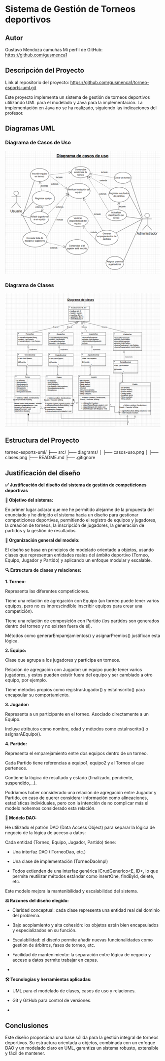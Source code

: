 
# Sistema de Gestión de Torneos deportivos
## Autor
Gustavo Mendoza camuñas
Mi perfil de GitHub: https://github.com/gusmenca1
## Descripción del Proyecto
Link al repositorio del proyecto: https://github.com/gusmenca1/torneo-esports-uml.git
 
Este proyecto implementa un sistema de gestión de torneos deportivos
utilizando UML para el modelado y Java para la implementación. La implementación en Java no se ha realizado, siguiendo las indicaciones del profesor.
## Diagramas UML
### Diagrama de Casos de Uso
![Diagrama de casos de uso](diagrams/casos-uso.png)
### Diagrama de Clases
![Diagrama de clases](diagrams/clases.png)
## Estructura del Proyecto
torneo-esports-uml/ ├── src/
├── diagrams/
│ ├── casos-uso.png
│ ├── clases.png
├── README.md
├── .gitignore

## Justificación del diseño

**✅ Justificación del diseño del sistema de gestión de competiciones deportivas**

**🎯 Objetivo del sistema:**

En primer lugar aclarar que me he permitido alejarme de la propuesta del enunciado y he dirigido el sistema hacia un diseño para gestionar competiciones deportivas, permitiendo el registro de equipos y jugadores, la creación de torneos, la inscripción de jugadores, la generación de partidos y la gestión de resultados.


**🧱 Organización general del modelo:**

El diseño se basa en principios de modelado orientado a objetos, usando clases que representan entidades reales del ámbito deportivo (Torneo, Equipo, Jugador y Partido) y aplicando un enfoque modular y escalable.


**🔍 Estructura de clases y relaciones:**

**1. Torneo:**
   
Representa las diferentes competiciones.

Tiene una relación de agregación con Equipo (un torneo puede tener varios equipos, pero no es imprescindible inscribir equipos para crear una competición).

Tiene una relación de composición con Partido (los partidos son generados dentro del torneo y no existen fuera de él).

Métodos como generarEmparejamientos() y asignarPremios() justifican esta lógica.

**2. Equipo:**
   
Clase que agrupa a los jugadores y participa en torneos.

Relación de agregación con Jugador: un equipo puede tener varios jugadores, y estos pueden existir fuera del equipo y ser cambiado a otro equipo, por ejemplo.

Tiene métodos propios como registrarJugador() y estaInscrito() para encapsular su comportamiento.

**3. Jugador:**

Representa a un participante en el torneo. Asociado directamente a un Equipo.

Incluye atributos como nombre, edad y métodos como estaInscrito() o asignarAEquipo().

**4. Partido:**

Representa el emparejamiento entre dos equipos dentro de un torneo.

Cada Partido tiene referencias a equipo1, equipo2 y al Torneo al que pertenece.

Contiene la lógica de resultado y estado (finalizado, pendiente, suspendido,...).

Podríamos haber considerado una relación de agregación entre Jugador y Partido, en caso de querer considerar información como alineaciones, estadísticas individuales, 
pero con la intención de no complicar más el modelo nohemos considerado esta relación.



**🧩 Modelo DAO:**

He utilizado el patrón DAO (Data Access Object) para separar la lógica de negocio de la lógica de acceso a datos:

Cada entidad (Torneo, Equipo, Jugador, Partido) tiene:

 - Una interfaz DAO (ITorneoDao, etc.)

 - Una clase de implementación (TorneoDaoImpl)

 - Todos extienden de una interfaz genérica ICrudGenerico<E, ID>, lo que permite reutilizar métodos estándar como insertOne, findById, delete, etc.

Este modelo mejora la mantenibilidad y escalabilidad del sistema.


**⚖️ Razones del diseño elegido:**

 - Claridad conceptual: cada clase representa una entidad real del dominio del problema.

 - Bajo acoplamiento y alta cohesión: los objetos están bien encapsulados y especializados en su función.

 - Escalabilidad: el diseño permite añadir nuevas funcionalidades como gestión de árbitros, fases de torneo, etc.

 - Facilidad de mantenimiento: la separación entre lógica de negocio y acceso a datos permite trabajar en capas.
 - 

**🛠️ Tecnologías y herramientas aplicadas:**

 - UML para el modelado de clases, casos de uso y relaciones.

 - Git y GitHub para control de versiones.
 - 


## Conclusiones

Este diseño proporciona una base sólida para la gestión integral de torneos deportivos. Su estructura orientada a objetos, combinada con un enfoque DAO y un modelado claro en UML, garantiza un sistema robusto, extensible y fácil de mantener.
